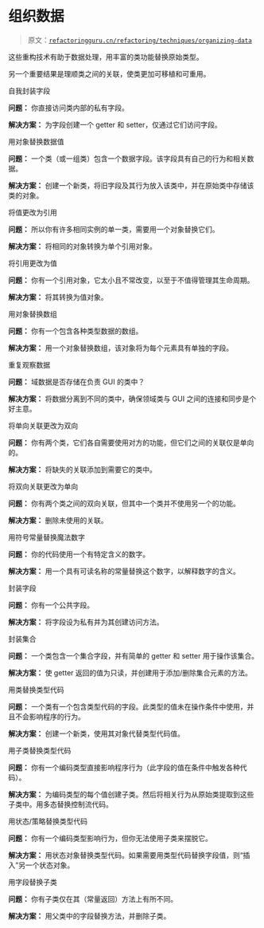 # 组织数据

> 原文：[`refactoringguru.cn/refactoring/techniques/organizing-data`](https://refactoringguru.cn/refactoring/techniques/organizing-data)

这些重构技术有助于数据处理，用丰富的类功能替换原始类型。

另一个重要结果是理顺类之间的关联，使类更加可移植和可重用。

自我封装字段

**问题：** 你直接访问类内部的私有字段。

**解决方案：** 为字段创建一个 getter 和 setter，仅通过它们访问字段。

用对象替换数据值

**问题：** 一个类（或一组类）包含一个数据字段。该字段具有自己的行为和相关数据。

**解决方案：** 创建一个新类，将旧字段及其行为放入该类中，并在原始类中存储该类的对象。

将值更改为引用

**问题：** 所以你有许多相同实例的单一类，需要用一个对象替换它们。

**解决方案：** 将相同的对象转换为单个引用对象。

将引用更改为值

**问题：** 你有一个引用对象，它太小且不常改变，以至于不值得管理其生命周期。

**解决方案：** 将其转换为值对象。

用对象替换数组

**问题：** 你有一个包含各种类型数据的数组。

**解决方案：** 用一个对象替换数组，该对象将为每个元素具有单独的字段。

重复观察数据

**问题：** 域数据是否存储在负责 GUI 的类中？

**解决方案：** 将数据分离到不同的类中，确保领域类与 GUI 之间的连接和同步是个好主意。

将单向关联更改为双向

**问题：** 你有两个类，它们各自需要使用对方的功能，但它们之间的关联仅是单向的。

**解决方案：** 将缺失的关联添加到需要它的类中。

将双向关联更改为单向

**问题：** 你有两个类之间的双向关联，但其中一个类并不使用另一个的功能。

**解决方案：** 删除未使用的关联。

用符号常量替换魔法数字

**问题：** 你的代码使用一个有特定含义的数字。

**解决方案：** 用一个具有可读名称的常量替换这个数字，以解释数字的含义。

封装字段

**问题：** 你有一个公共字段。

**解决方案：** 将字段设为私有并为其创建访问方法。

封装集合

**问题：** 一个类包含一个集合字段，并有简单的 getter 和 setter 用于操作该集合。

**解决方案：** 使 getter 返回的值为只读，并创建用于添加/删除集合元素的方法。

用类替换类型代码

**问题：** 一个类有一个包含类型代码的字段。此类型的值未在操作条件中使用，并且不会影响程序的行为。

**解决方案：** 创建一个新类，使用其对象代替类型代码值。

用子类替换类型代码

**问题：** 你有一个编码类型直接影响程序行为（此字段的值在条件中触发各种代码）。

**解决方案：** 为编码类型的每个值创建子类。然后将相关行为从原始类提取到这些子类中。用多态替换控制流代码。

用状态/策略替换类型代码

**问题：** 你有一个编码类型影响行为，但你无法使用子类来摆脱它。

**解决方案：** 用状态对象替换类型代码。如果需要用类型代码替换字段值，则“插入”另一个状态对象。

用字段替换子类

**问题：** 你有子类仅在其（常量返回）方法上有所不同。

**解决方案：** 用父类中的字段替换方法，并删除子类。
